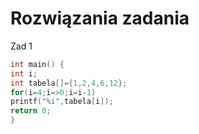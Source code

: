 # Rozwiązania zadania

Zad 1

```c
int main() {
int i;
int tabela[]={1,2,4,6,12};
for(i=4;i=>0;i=i-1)
printf("%i",tabela[i]);
return 0;
}
```
